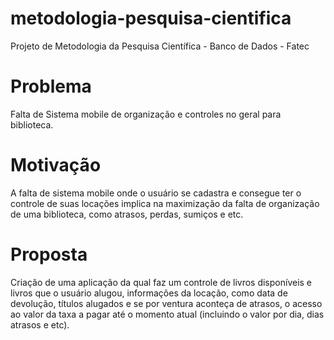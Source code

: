 # metodologia-pesquisa-cientifica
Projeto de Metodologia da Pesquisa Científica - Banco de Dados - Fatec

# Problema
Falta de Sistema mobile de organização e controles no geral para biblioteca.

# Motivação
A falta de sistema mobile onde o usuário se cadastra e consegue ter o controle de suas locações implica na maximização da falta de organização de uma biblioteca, como atrasos, perdas, sumiços e etc.

# Proposta
Criação de uma aplicação da qual faz um controle de livros disponíveis e livros que o usuário alugou, informações da locação, como data de devolução, títulos alugados e se por ventura aconteça de atrasos, o acesso ao valor da taxa a pagar até o momento atual (incluindo o valor por dia, dias atrasos e etc).
